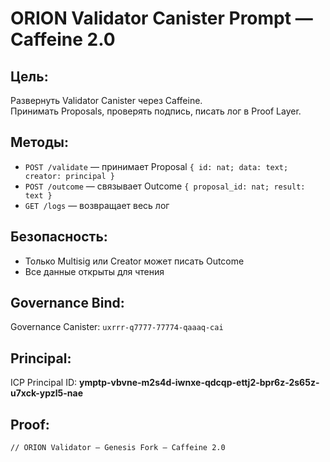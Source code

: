 # ORION Validator Canister Prompt — Caffeine 2.0

## Цель:
Развернуть Validator Canister через Caffeine.  
Принимать Proposals, проверять подпись, писать лог в Proof Layer.

## Методы:
- `POST /validate` — принимает Proposal `{ id: nat; data: text; creator: principal }`
- `POST /outcome` — связывает Outcome `{ proposal_id: nat; result: text }`
- `GET /logs` — возвращает весь лог

## Безопасность:
- Только Multisig или Creator может писать Outcome
- Все данные открыты для чтения

## Governance Bind:
Governance Canister: `uxrrr-q7777-77774-qaaaq-cai`

## Principal:
ICP Principal ID: **ymptp-vbvne-m2s4d-iwnxe-qdcqp-ettj2-bpr6z-2s65z-u7xck-ypzl5-nae**

## Proof:
```motoko
// ORION Validator — Genesis Fork — Caffeine 2.0
